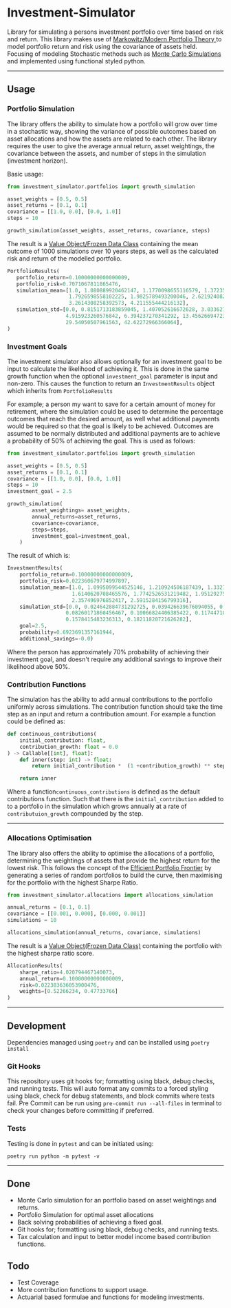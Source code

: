 # Investment-Simulator

Library for simulating a persons investment portfolio over time based on risk and return. This library makes use of [Markowitz/Modern Portfolio Theory
](https://www.investopedia.com/terms/m/modernportfoliotheory.asp "Modern Portfolio Theory") to model portfolio return and risk using the covariance
 of assets held. Focusing of modeling Stochastic methods such as [Monte Carlo Simulations](https://corporatefinanceinstitute.com/resources/knowledge/modeling/monte-carlo-simulation/
 "Monte Carlo For Finance") and implemented using functional styled python.

---

## Usage
### Portfolio Simulation

The library offers the ability to simulate how a portfolio will grow over time in a stochastic way, showing the variance of possible outcomes based on
 asset allocations and how the assets are related to each other. The library requires the user to give the average annual return, asset weightings,
  the covariance between the assets, and number of steps in the simulation (investment horizon).

Basic usage:
```python
from investment_simulator.portfolios import growth_simulation

asset_weights = [0.5, 0.5]
asset_returns = [0.1, 0.1]
covariance = [[1.0, 0.0], [0.0, 1.0]]
steps = 10

growth_simulation(asset_weights, asset_returns, covariance, steps)
```

The result is a [Value Object/Frozen Data Class](https://docs.python.org/3/library/dataclasses.html "Data Classes") containing the mean outcome of
 1000 simulations over 10 years steps, as well as the calculated risk and return of the modelled portfolio.
 ```python
PortfolioResults(
    portfolio_return=0.10000000000000009,
    portfolio_risk=0.7071067811865476,
    simulation_mean=[1.0, 1.080889920462147, 1.1770098655116579, 1.372350014835664, 1.7036261053980901,
                     1.7926598558102225, 1.9825789493200046, 2.621924082582044, 3.200699630098704,
                     3.2614308258392573, 4.211555444216132],
    simulation_std=[0.0, 0.8151713183859045, 1.407052616672628, 3.0336270877135734, 4.8721084117880755,
                    4.915923260576842, 6.394237270341292, 13.456266947236522, 24.550547468886933,
                    29.54050507961563, 42.62272966366064],
)
```

### Investment Goals

The investment simulator also allows optionally for an investment goal to be input to calculate the likelihood of achieving it.
 This is done in the same growth function when the optional `investment_goal` parameter is input and non-zero. This causes the
  function to return an `InvestmentResults` object which inherits from `PortfolioResults`

For example; a person my want to save for a certain amount of money for retirement, where the simulation could be used to determine the percentage outcomes that
  reach the desired amount, as well what additional payments would be required so that the goal is likely to be achieved. Outcomes are assumed
   to be normally distributed and additional payments are to achieve a probability of 50% of achieving the goal. This is used as follows:
```python
from investment_simulator.portfolios import growth_simulation

asset_weights = [0.5, 0.5]
asset_returns = [0.1, 0.1]
covariance = [[1.0, 0.0], [0.0, 1.0]]
steps = 10
investment_goal = 2.5

growth_simulation(
        asset_weightings= asset_weights,
        annual_returns=asset_returns,
        covariance=covariance,
        steps=steps,
        investment_goal=investment_goal,
    )
```

The result of which is:
```python
InvestmentResults(
    portfolio_return=0.10000000000000009,
    portfolio_risk=0.022360679774997897,
    simulation_mean=[1.0, 1.0995099544525146, 1.210924506187439, 1.3327478170394897, 1.4653383493423462,
                     1.6140620708465576, 1.7742526531219482, 1.9512927532196045, 2.1460065841674805,
                     2.357496976852417, 2.5915284156799316],
    simulation_std=[0.0, 0.024642884731292725, 0.039426639676094055, 0.052822574973106384, 0.06663929671049118,
                   0.08260171860456467, 0.10066824406385422, 0.11744718253612518, 0.13588516414165497,
                   0.1578415483236313, 0.18211820721626282],
    goal=2.5,
    probability=0.6923691357161944,
    additional_savings=-0.0)
```
Where the person has approximately 70% probability of achieving their investment goal, and doesn't require any additional savings to improve their
 likelihood above 50%.

### Contribution Functions

The simulation has the ability to add annual contributions to the portfolio uniformly across simulations. The contribution function should take the
 time step as an input and return a contribution amount. For example a function could be defined as:
```python
def continuous_contributions(
    initial_contribution: float,
    contribution_growth: float = 0.0
) -> Callable[[int], float]:
    def inner(step: int) -> float:
        return initial_contribution *  (1 +contribution_growth) ** step

    return inner
```

Where a function`continuous_contributions` is defined as the default contributions function. Such that there is the `initial_contribution` added to
 to a portfolio in the simulation which grows annually at a rate of `contributuion_growth` compounded by the step.

---

### Allocations Optimisation

The library also offers the ability to optimise the allocations of a portfolio, determining the weightings of assets that provide the highest
 return for the lowest risk. This follows the concept of the [Efficient Portfolio Frontier](https://www.investopedia.com/terms/e/efficientfrontier.asp
 "Efficient Portfolio Frontier") by generating a series of random portfolios to build the curve, then maximising for the portfolio with the
  highest Sharpe Ratio.
```python
from investment_simulator.allocations import allocations_simulation

annual_returns = [0.1, 0.1]
covariance = [[0.001, 0.000], [0.000, 0.001]]
simulations = 10

allocations_simulation(annual_returns, covariance, simulations)
```

The result is a [Value Object(Frozen Data Class)](https://docs.python.org/3/library/dataclasses.html "Data Classes") containing the portfolio with
 the highest sharpe ratio score.
```python
AllocationResults(
    sharpe_ratio=4.020794467140073,
    annual_return=0.10000000000000009,
    risk=0.022383636053900476,
    weights=[0.52266234, 0.47733766]
)
```

---

## Development
Dependencies managed using `poetry` and can be installed using `poetry install`

### Git Hooks
This repository uses git hooks for; formatting using black, debug checks, and running tests. This will auto format any commits to a forced styling
 using black, check for debug statements, and block commits where tests fail. Pre Commit can be run using `pre-commit run --all-files` in terminal to
  check your changes before committing if preferred.

### Tests
Testing is done in `pytest` and can be initiated using:
```shell script
poetry run python -m pytest -v
```

---

## Done
* Monte Carlo simulation for an portfolio based on asset weightings and returns.
* Portfolio Simulation for optimal asset allocations
* Back solving probabilities of achieving a fixed goal.
* Git hooks for; formatting using black, debug checks, and running tests.
* Tax calculation and input to better model income based contribution functions.

## Todo
* Test Coverage
* More contribution functions to support usage.
* Actuarial based formulae and functions for modeling investments.
